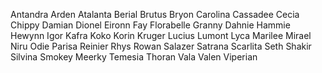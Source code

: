 Antandra
Arden
Atalanta
Berial
Brutus
Bryon
Carolina
Cassadee
Cecia
Chippy
Damian
Dionel
Eironn
Fay
Florabelle
Granny Dahnie
Hammie
Hewynn
Igor
Kafra
Koko
Korin
Kruger
Lucius
Lumont
Lyca
Marilee
Mirael
Niru
Odie
Parisa
Reinier
Rhys
Rowan
Salazer
Satrana
Scarlita
Seth
Shakir
Silvina
Smokey Meerky
Temesia
Thoran
Vala
Valen
Viperian
